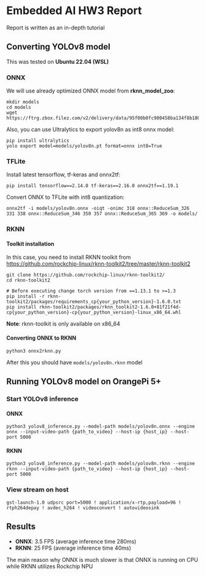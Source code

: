 # Embedded AI HW3 Report

Report is written as an in-depth tutorial

## Converting YOLOv8 model

This was tested on **Ubuntu 22.04 (WSL)**

### ONNX

We will use already optimized ONNX model from **rknn_model_zoo**:

```shell
mkdir models
cd models
wget https://ftrg.zbox.filez.com/v2/delivery/data/95f00b0fc900458ba134f8b180b3f7a1/examples/yolov8/yolov8n.onnx
```

Also, you can use Ultralytics to export yolov8n as int8 onnx model:

```shell
pip install ultralytics
yolo export model=models/yolov8n.pt format=onnx int8=True
```

### TFLite

Install latest tensorflow, tf-keras and onnx2tf:

```shell
pip install tensorflow==2.14.0 tf-keras==2.16.0 onnx2tf==1.19.1
```

Convert ONNX to TFLite with int8 quantization:

```shell
onnx2tf -i models/yolov8n.onnx -oiqt -onimc 318 onnx::ReduceSum_326 331 338 onnx::ReduceSum_346 350 357 onnx::ReduceSum_365 369 -o models/
```

### RKNN

#### Toolkit installation

In this case, you need to install RKNN toolkit
from https://github.com/rockchip-linux/rknn-toolkit2/tree/master/rknn-toolkit2

```shell
git clone https://github.com/rockchip-linux/rknn-toolkit2/
cd rknn-toolkit2

# Before executing change torch version from ==1.13.1 to >=1.3
pip install -r rknn-toolkit2/packages/requirements_cp{your_python_version}-1.6.0.txt
pip install rknn-toolkit2/packages/rknn_toolkit2-1.6.0+81f21f4d-cp{your_python_version}-cp{your_python_version}-linux_x86_64.whl
```

**Note**: rknn-toolkit is only available on x86_64

#### Converting ONNX to RKNN

```shell
python3 onnx2rknn.py
```

After this you should have `models/yolov8n.rknn` model

## Running YOLOv8 model on OrangePi 5+

### Start YOLOv8 inference

#### ONNX

```shell
python3 yolov8_inference.py --model-path models/yolov8n.onnx --engine onnx --input-video-path {path_to_video} --host-ip {host_ip} --host-port 5000
```

#### RKNN

```shell
python3 yolov8_inference.py --model-path models/yolov8n.rknn --engine rknn --input-video-path {path_to_video} --host-ip {host_ip} --host-port 5000
```

### View stream on host

```shell
gst-launch-1.0 udpsrc port=5000 ! application/x-rtp,payload=96 ! rtph264depay ! avdec_h264 ! videoconvert ! autovideosink
```

## Results

* **ONNX**: 3.5 FPS (average inference time 280ms)
* **RKNN**: 25 FPS (average inference time 40ms)

The main reason why ONNX is much slower is that ONNX is running on CPU while RKNN utilizes Rockchip NPU
